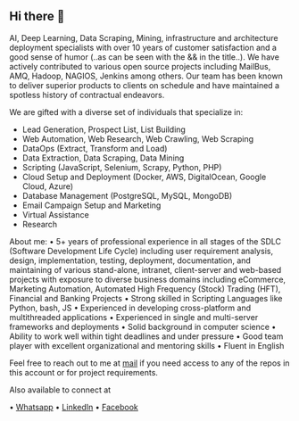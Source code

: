 ## Hi there 👋
AI, Deep Learning, Data Scraping, Mining, infrastructure and architecture deployment specialists with over 10 years of customer satisfaction and a good sense of humor (..as can be seen with the && in the title..). We have actively contributed to various open source projects including MailBus, AMQ, Hadoop, NAGIOS, Jenkins among others. Our team has been known to deliver superior products to clients on schedule and have maintained a spotless history of contractual endeavors.

We are gifted with a diverse set of individuals that specialize in:
- Lead Generation, Prospect List, List Building
- Web Automation, Web Research, Web Crawling, Web Scraping
- DataOps (Extract, Transform and Load)
- Data Extraction, Data Scraping, Data Mining
- Scripting (JavaScript, Selenium, Scrapy, Python, PHP)
- Cloud Setup and Deployment (Docker, AWS, DigitalOcean, Google Cloud, Azure)
- Database Management (PostgreSQL, MySQL, MongoDB)
- Email Campaign Setup and Marketing
- Virtual Assistance
- Research

About me:
• 5+ years of professional experience in all stages of the SDLC (Software Development Life Cycle) including user requirement analysis, design, implementation, testing, deployment, documentation, and maintaining of various stand-alone, intranet, client-server and web-based projects with exposure to diverse business domains including eCommerce, Marketing Automation, Automated High Frequency (Stock) Trading (HFT), Financial and Banking Projects
• Strong skilled in Scripting Languages like Python, bash, JS
• Experienced in developing cross-platform and multithreaded applications
• Experienced in single and multi-server frameworks and deployments
• Solid background in computer science
• Ability to work well within tight deadlines and under pressure
• Good team player with excellent organizational and mentoring skills
• Fluent in English

Feel free to reach out to me at [mail](repoRequests@SoorajAntony.com) if you need access to any of the repos in this account or for project requirements.

Also available to connect at 

• [Whatsapp](whatsapp.SoorajAntony.com)
• [LinkedIn](linkedin.SoorajAntony.com)
• [Facebook](facebook.SoorajAntony.com)

<!--

**Here are some ideas to get you started:**

🙋‍♀️ A short introduction - what is your organization all about?
🌈 Contribution guidelines - how can the community get involved?
👩‍💻 Useful resources - where can the community find your docs? Is there anything else the community should know?
🍿 Fun facts - what does your team eat for breakfast?
🧙 Remember, you can do mighty things with the power of [Markdown](https://docs.github.com/github/writing-on-github/getting-started-with-writing-and-formatting-on-github/basic-writing-and-formatting-syntax)
-->
